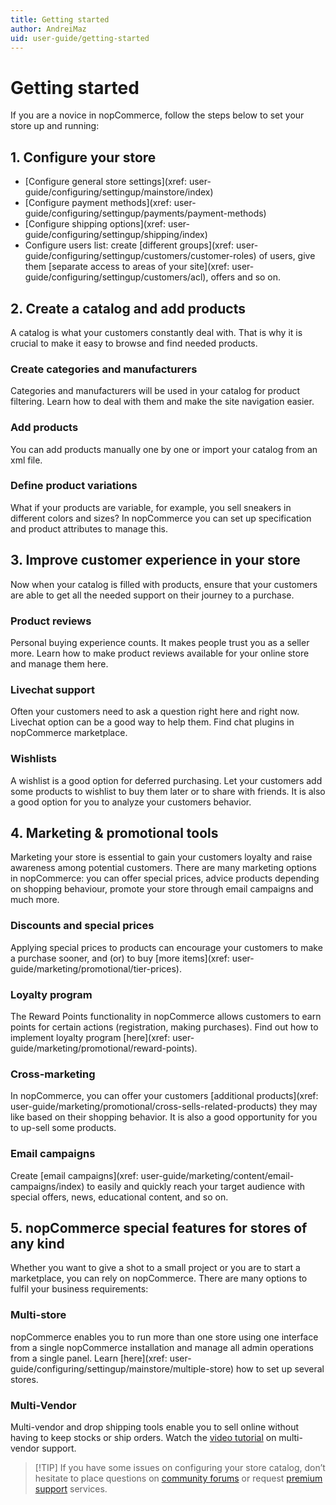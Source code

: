```yaml
---
title: Getting started
author: AndreiMaz
uid: user-guide/getting-started
---
```


# Getting started

If you are a novice in nopCommerce, follow the steps below to set your store up and running:

## 1. Configure your store

- [Configure general store settings](xref: user-guide/configuring/settingup/mainstore/index)
- [Configure payment methods](xref: user-guide/configuring/settingup/payments/payment-methods)
- [Configure shipping options](xref: user-guide/configuring/settingup/shipping/index)
- Configure users list: create [different groups](xref: user-guide/configuring/settingup/customers/customer-roles) of users, give them [separate access to areas of your site](xref: user-guide/configuring/settingup/customers/acl), offers and so on.

## 2. Create a catalog and add products

A catalog is what your customers constantly deal with. That is why it is crucial to make it easy to browse and find needed products.

### Create categories and manufacturers

Categories and manufacturers will be used in your catalog for product filtering. Learn how to deal with them and make the site navigation easier.

### Add products

You can add products manually one by one or import your catalog from an xml file.

### Define product variations

What if your products are variable, for example, you sell sneakers in different colors and sizes? In nopCommerce you can set up specification and product attributes to manage this.

## 3. Improve customer experience in your store

Now when your catalog is filled with products, ensure that your customers are able to get all the needed support on their journey to a purchase.

### Product reviews

Personal buying experience counts. It makes people trust you as a seller more. Learn how to make product reviews available for your online store and manage them here.

### Livechat support

Often your customers need to ask a question right here and right now. Livechat option can be a good way to help them. Find chat plugins in nopCommerce marketplace.

### Wishlists

A wishlist is a good option for deferred purchasing. Let your customers add some products to wishlist to buy them later or to share with friends. It is also a good option for you to analyze your customers behavior.

## 4. Marketing & promotional tools

Marketing your store is essential to gain your customers loyalty and raise awareness among potential customers. There are many marketing options in nopCommerce: you can offer special prices, advice products depending on shopping behaviour, promote your store through email campaigns and much more.

### Discounts and special prices

Applying special prices to products can encourage your customers to make a purchase sooner, and (or) to buy [more items](xref: user-guide/marketing/promotional/tier-prices).

### Loyalty program

The Reward Points functionality in nopCommerce allows customers to earn points for certain actions (registration, making purchases). Find out how to implement loyalty program [here](xref: user-guide/marketing/promotional/reward-points).

### Cross-marketing

In nopCommerce, you can offer your customers [additional products](xref: user-guide/marketing/promotional/cross-sells-related-products) they may like based on their shopping behavior. It is also a good opportunity for you to up-sell some products.

### Email campaigns

Create [email campaigns](xref: user-guide/marketing/content/email-campaigns/index) to easily and quickly reach your target audience with special offers, news, educational content, and so on.

## 5. nopCommerce special features for stores of any kind

Whether you want to give a shot to a small project or you are to start a marketplace, you can rely on nopCommerce. There are many options to fulfil your business requirements:

### Multi-store

nopCommerce enables you to run more than one store using one interface from a single nopCommerce installation and manage all admin operations from a single panel. Learn [here](xref: user-guide/configuring/settingup/mainstore/multiple-store) how to set up several stores.

### Multi-Vendor

Multi-vendor and drop shipping tools enable you to sell online without having to keep stocks or ship orders. Watch the [video tutorial](https://www.youtube.com/watch?v=MH6r6tqfLF8&index=9&list=PLnL_aDfmRHwsbhj621A-RFb1KnzeFxYz4) on multi-vendor support.

> [!TIP] If you have some issues on configuring your store catalog, don’t hesitate to place questions on [community forums](http://www.nopcommerce.com/boards/f/5/general-support.aspx) or request [premium support](http://www.nopcommerce.com/p/541/nopcommerce-premium-support-services.aspx) services.